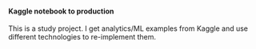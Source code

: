 #### Kaggle notebook to production
This is a study project. I get analytics/ML examples from Kaggle and use different technologies to re-implement them.
